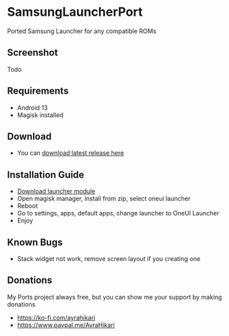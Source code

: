 # SamsungLauncherPort
Ported Samsung Launcher for any compatible ROMs

## Screenshot
Todo

## Requirements
- Android 13
- Magisk installed

## Download
- You can [download latest release here](https://www.pling.com/p/1541574)

## Installation Guide
- [Download launcher module](https://github.com/AyraHikari/SamsungLauncherPort/blob/main/update.md)
- Open magisk manager, install from zip, select oneui launcher
- Reboot
- Go to settings, apps, default apps, change launcher to OneUI Launcher
- Enjoy

## Known Bugs
- Stack widget not work, remove screen layout if you creating one

## Donations
My Ports project always free, but you can show me your support by making donations
- https://ko-fi.com/ayrahikari
- https://www.paypal.me/AyraHikari
